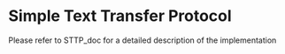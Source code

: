 # Simple Text Transfer Protocol
Please refer to STTP_doc for a detailed description of the implementation
